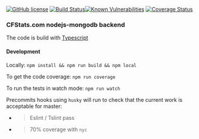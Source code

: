 
[![GitHub license](https://img.shields.io/badge/license-ISC-blue.svg)](https://github.com/facebook/react/blob/master/LICENSE)  [![Build Status](https://travis-ci.org/Elyx0/touchtunes.svg?branch=master)](https://travis-ci.org/Elyx0/touchtunes/)[![Known Vulnerabilities](https://snyk.io/test/npm/snyk/badge.svg)](https://snyk.io/synk/github/elyx0/touchtunes) [![Coverage Status](https://coveralls.io/repos/github/Elyx0/touchtunes/badge.svg?branch=master)](https://coveralls.io/github/Elyx0/touchtunes?branch=master)


### CFStats.com nodejs-mongodb backend

The code is build with [Typescript](https://www.typescriptlang.org/)

#### Development

Locally:
`npm install && npm run build && npm local`

To get the code coverage:
`npm run coverage`

To run the tests in watch mode:
`npm run watch`

Precommits hooks using `husky` will run to check that the current work is acceptable for master:
- > Eslint / Tslint pass
- > 70% coverage with `nyc`